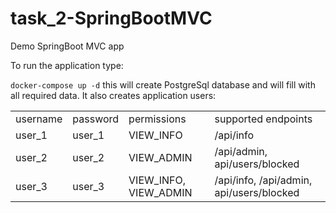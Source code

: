 # task_2-SpringBootMVC
Demo SpringBoot MVC app

To run the application type:

`docker-compose up -d` 
this will create PostgreSql database and will fill with all required data.
It also creates application users:
<table>
<tr>
<td>username</td>
<td>password</td>
<td>permissions</td>
<td>supported endpoints</td>
</tr>
<tr>
<td>user_1</td>
<td>user_1</td>
<td>VIEW_INFO</td>
<td>/api/info</td>
</tr>
<tr>
<td>user_2</td>
<td>user_2</td>
<td>VIEW_ADMIN</td>
<td>/api/admin, api/users/blocked</td>
</tr>
<tr>
<td>user_3</td>
<td>user_3</td>
<td>VIEW_INFO, VIEW_ADMIN</td>
<td>/api/info, /api/admin, api/users/blocked</td>
</tr>
</table>

